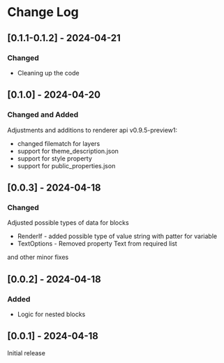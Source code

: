 # Change Log

## [0.1.1-0.1.2] - 2024-04-21

### Changed

- Cleaning up the code

## [0.1.0] - 2024-04-20

### Changed and Added

Adjustments and additions to renderer api v0.9.5-preview1:
- changed filematch for layers
- support for theme_description.json
- support for style property
- support for public_properties.json

## [0.0.3] - 2024-04-18

### Changed

Adjusted possible types of data for blocks

- RenderIf - added possible type of value string with patter for variable
- TextOptions - Removed property Text from required list

and other minor fixes

## [0.0.2] - 2024-04-18

### Added

- Logic for nested blocks

## [0.0.1] - 2024-04-18

Initial release